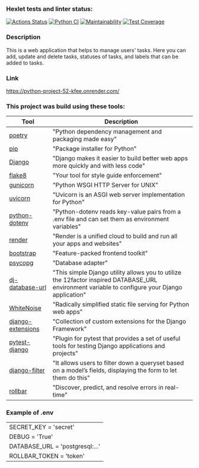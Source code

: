 ### Hexlet tests and linter status:
[![Actions Status](https://github.com/lisa-gold/python-project-52/actions/workflows/hexlet-check.yml/badge.svg)](https://github.com/lisa-gold/python-project-52/actions)
[![Python CI](https://github.com/lisa-gold/python-project-52/actions/workflows/pyci.yml/badge.svg)](https://github.com/lisa-gold/python-project-52/actions/workflows/pyci.yml)
[![Maintainability](https://api.codeclimate.com/v1/badges/96cb7230003f8dfa8d17/maintainability)](https://codeclimate.com/github/lisa-gold/python-project-52/maintainability)
[![Test Coverage](https://api.codeclimate.com/v1/badges/96cb7230003f8dfa8d17/test_coverage)](https://codeclimate.com/github/lisa-gold/python-project-52/test_coverage)

### Description
This is a web application that helps to manage users' tasks. Here you can add, update and delete tasks, statuses of tasks, and labels that can be added to tasks.

### Link 
https://python-project-52-kfee.onrender.com/

### This project was build using these tools:
| Tool                                                                        | Description                                             |
|-----------------------------------------------------------------------------|---------------------------------------------------------|
| [poetry](https://python-poetry.org/)                                        | "Python dependency management and packaging made easy"  |
| [pip](https://pypi.org/project/pip/)                                        | "Package installer for Python"                          |
| [Django](https://www.djangoproject.com/)                                    | "Django makes it easier to build better web apps more quickly and with less code" |
| [flake8](https://flake8.pycqa.org/)                                         | "Your tool for style guide enforcement" |
| [gunicorn](https://docs.gunicorn.org/en/stable/)                            | "Python WSGI HTTP Server for UNIX" |
| [uvicorn](https://www.uvicorn.org/)                                         | "Uvicorn is an ASGI web server implementation for Python" |
|[python-dotenv](https://pypi.org/project/python-dotenv/)                     | "Python-dotenv reads key-value pairs from a .env file and can set them as environment variables" |
|[render](https://docs.render.com/)                                           | "Render is a unified cloud to build and run all your apps and websites" |
|[bootstrap](https://getbootstrap.com/)                                       | "Feature-packed frontend toolkit" |
|[psycopg](https://www.psycopg.org/docs/index.html)                           | "Database adapter" |
|[dj-database-url](https://pypi.org/project/dj-database-url/)                 | "This simple Django utility allows you to utilize the 12factor inspired DATABASE_URL environment variable to configure your Django application" |
|[WhiteNoise](https://whitenoise.readthedocs.io/en/stable/index.html)         | "Radically simplified static file serving for Python web apps" |
|[django-extensions](https://django-extensions.readthedocs.io/en/latest/)     | "Collection of custom extensions for the Django Framework" |
|[pytest-django](https://pytest-django.readthedocs.io/en/latest/)             | "Plugin for pytest that provides a set of useful tools for testing Django applications and projects" |
|[django-filter](https://django-filter.readthedocs.io/en/stable/)             | "It allows users to filter down a queryset based on a model’s fields, displaying the form to let them do this" |
|[rollbar](https://rollbar.com/lizik.gold/)                                   | "Discover, predict, and resolve errors in real-time" |

### Example of .env
|                               |
|-------------------------------|
|SECRET_KEY = 'secret'|
|DEBUG = 'True'|
|DATABASE_URL = 'postgresql:...'|
|ROLLBAR_TOKEN = 'token'|

